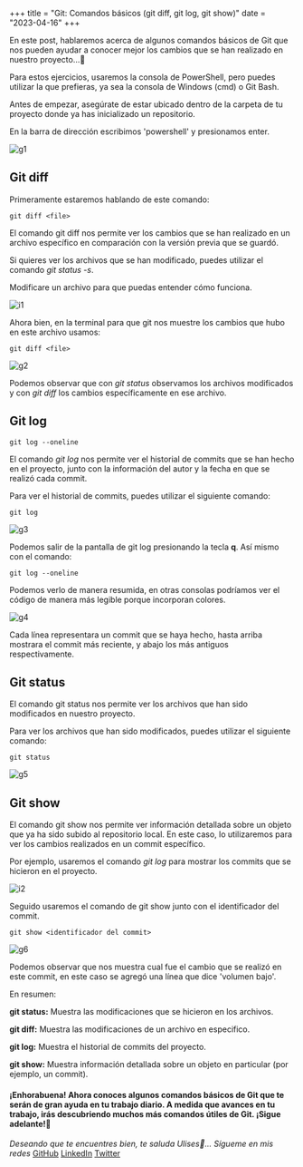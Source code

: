 +++
title = "Git: Comandos básicos (git diff, git log, git show)"
date = "2023-04-16"
+++

En este post, hablaremos acerca de algunos comandos básicos de Git que nos pueden ayudar a conocer mejor los cambios que se han realizado en nuestro proyecto...🐣

<!--more-->

Para estos ejercicios, usaremos la consola de PowerShell, pero puedes utilizar la que prefieras, ya sea la consola de Windows (cmd) o Git Bash.

Antes de empezar, asegúrate de estar ubicado dentro de la carpeta de tu proyecto donde ya has inicializado un repositorio.

En la barra de dirección escribimos 'powershell' y presionamos enter.

![g1](https://user-images.githubusercontent.com/99143567/171784941-003c8c15-2af1-43c9-9868-3ebd56e8ece9.gif)

## Git diff

Primeramente estaremos hablando de este comando:

```texto
git diff <file>
```

El comando git diff nos permite ver los cambios que se han realizado en un archivo específico en comparación con la versión previa que se guardó.

Si quieres ver los archivos que se han modificado, puedes utilizar el comando _git status -s_.

Modificare un archivo para que puedas entender cómo funciona.

![i1](https://user-images.githubusercontent.com/99143567/171784971-dccd5846-3e91-4d76-8291-8cdd6bd346e8.png)

Ahora bien, en la terminal para que git nos muestre los cambios que hubo en este archivo usamos:

```texto
git diff <file>
```

![g2](https://user-images.githubusercontent.com/99143567/171784994-585668cf-99c4-46c0-b626-ff6bba725e31.gif)

Podemos observar que con _git status_ observamos los archivos modificados y con _git diff_ los cambios específicamente en ese archivo.

## Git log

```texto
git log --oneline
```

El comando _git log_ nos permite ver el historial de commits que se han hecho en el proyecto, junto con la información del autor y la fecha en que se realizó cada commit.

Para ver el historial de commits, puedes utilizar el siguiente comando:

```
git log
```

![g3](https://user-images.githubusercontent.com/99143567/171785015-7c1d7d01-a243-4cd7-aa72-c196e620584f.gif)

Podemos salir de la pantalla de git log presionando la tecla **q**. Así mismo con el comando:

```texto
git log --oneline
```

Podemos verlo de manera resumida, en otras consolas podríamos ver el código de manera más legible porque incorporan colores.

![g4](https://user-images.githubusercontent.com/99143567/171785030-728a6486-6ce6-4261-b09d-289dbbb8a207.png)

Cada línea representara un commit que se haya hecho, hasta arriba mostrara el commit más reciente, y abajo los más antiguos respectivamente.

## Git status

El comando git status nos permite ver los archivos que han sido modificados en nuestro proyecto.

Para ver los archivos que han sido modificados, puedes utilizar el siguiente comando:

```texto
git status
```

![g5](https://user-images.githubusercontent.com/99143567/171785051-88ebbff3-255f-4b70-b697-dd7e6242db5b.gif)

## Git show

El comando git show nos permite ver información detallada sobre un objeto que ya ha sido subido al repositorio local. En este caso, lo utilizaremos para ver los cambios realizados en un commit específico.

Por ejemplo, usaremos el comando _git log_ para mostrar los commits que se hicieron en el proyecto.

![i2](https://user-images.githubusercontent.com/99143567/171785070-17ac01f9-1ba2-4483-af5e-12a0a81ebb19.JPG)

Seguido usaremos el comando de git show junto con el identificador del commit.

```texto
git show <identificador del commit>
```

![g6](https://user-images.githubusercontent.com/99143567/171785093-0b4a4f7a-6728-41b4-acf1-dd909e9fa69a.gif)

Podemos observar que nos muestra cual fue el cambio que se realizó en este commit, en este caso se agregó una línea que dice 'volumen bajo'.

En resumen:

**git status:** Muestra las modificaciones que se hicieron en los archivos.

**git diff:** Muestra las modificaciones de un archivo en especifico.

**git log:** Muestra el historial de commits del proyecto.

**git show:** Muestra información detallada sobre un objeto en particular (por ejemplo, un commit).

#### ¡Enhorabuena! Ahora conoces algunos comandos básicos de Git que te serán de gran ayuda en tu trabajo diario. A medida que avances en tu trabajo, irás descubriendo muchos más comandos útiles de Git. ¡Sigue adelante!🚀

_Deseando que te encuentres bien, te saluda Ulises🤵..._
_Sígueme en mis redes_
[GitHub](https://github.com/UlisesOrnelasR)
[LinkedIn](https://www.linkedin.com/in/ulises-ornelas/)
[Twitter](https://twitter.com/UlisesOrnelass)
